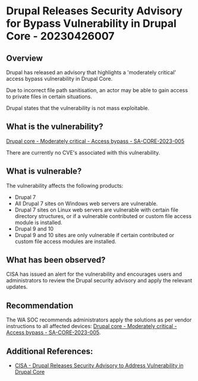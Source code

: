 # Drupal Releases Security Advisory for Bypass Vulnerability in Drupal Core - 20230426007

## Overview
Drupal has released an advisory that highlights a 'moderately critical' access bypass vulnerability in Drupal Core.

Due to incorrect file path sanitisation, an actor may be able to gain access to private files in certain situations.

Drupal states that the vulnerability is not mass exploitable.

## What is the vulnerability?

[Drupal core - Moderately critical - Access bypass - SA-CORE-2023-005](https://www.drupal.org/sa-core-2023-005)

There are currently no CVE's associated with this vulnerability.

## What is vulnerable? 
The vulnerability affects the following products:
- Drupal 7
- All Drupal 7 sites on Windows web servers are vulnerable.
- Drupal 7 sites on Linux web servers are vulnerable with certain file directory structures, or if a vulnerable contributed or custom file access module is installed.
- Drupal 9 and 10
- Drupal 9 and 10 sites are only vulnerable if certain contributed or custom file access modules are installed.

## What has been observed?
CISA has issued an alert for the vulnerability and encourages users and administrators to review the Drupal security advisory and apply the relevant updates.

## Recommendation
The WA SOC recommends administrators apply the solutions as per vendor instructions to all affected devices: [Drupal core - Moderately critical - Access bypass - SA-CORE-2023-005](https://www.drupal.org/sa-core-2023-005).

## Additional References:
- [CISA - Drupal Releases Security Advisory to Address Vulnerability in Drupal Core](https://www.cisa.gov/news-events/alerts/2023/04/21/drupal-releases-security-advisory-address-vulnerability-drupal-core)